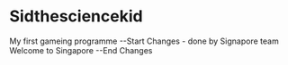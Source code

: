 # Sidthesciencekid
My first gameing programme
--Start Changes - done by Signapore team
Welcome to Singapore
--End Changes
